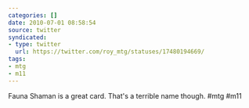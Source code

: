 ```yaml
---
categories: []
date: 2010-07-01 08:58:54
source: twitter
syndicated:
- type: twitter
  url: https://twitter.com/roy_mtg/statuses/17480194669/
tags:
- mtg
- m11
---
```


Fauna Shaman is a great card. That's a terrible name though. #mtg #m11